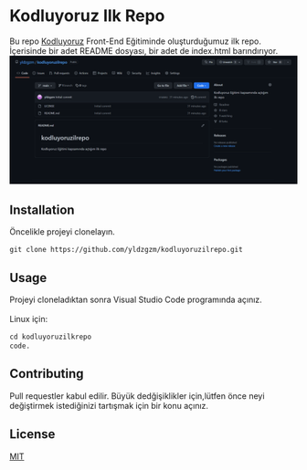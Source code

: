 # Kodluyoruz Ilk Repo
Bu repo [Kodluyoruz](https://www.kodluyoruz.org) Front-End Eğitiminde oluşturduğumuz ilk repo. İçerisinde bir adet README dosyası, bir adet de index.html barındırıyor.
<br>
![image](https://github.com/yldzgzm/kodluyoruzilrepo/blob/main/Ekran%20Alıntısı.PNG)
<br>
## Installation
Öncelikle projeyi clonelayın. 
<br>
```
git clone https://github.com/yldzgzm/kodluyoruzilrepo.git
```
## Usage
Projeyi cloneladıktan sonra Visual Studio Code programında açınız.
<br><br>
Linux için:
<br>
```
cd kodluyoruzilkrepo
code.
```
## Contributing
Pull requestler kabul edilir. Büyük dedğişiklikler için,lütfen önce neyi değiştirmek istediğinizi tartışmak için bir konu açınız.

## License
[MIT](https://choosealicense.com/licenses/mit/)
